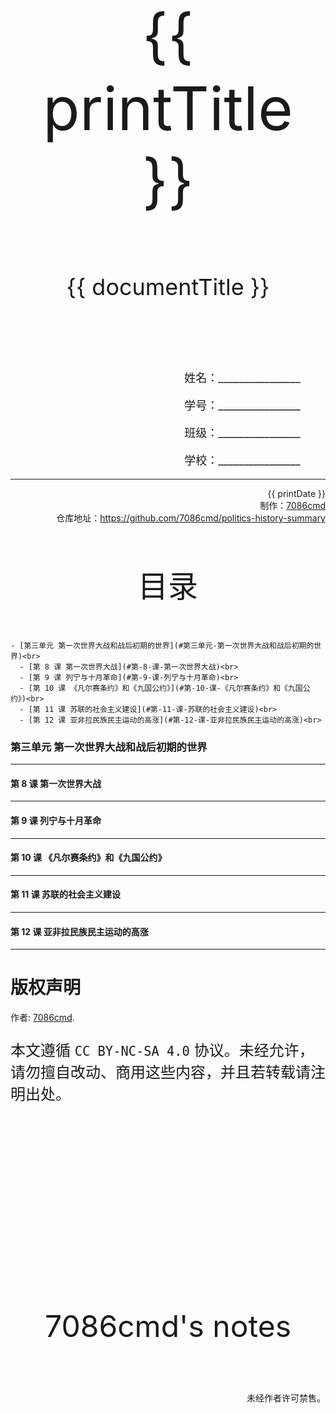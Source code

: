 
  <style>
  #title {
    padding-top: 40%;
    font-size: 96px;
  }

  #subtitle {
    font-size: 36px;
    padding-top: 18%;
  }

  #ending {
    padding-top: 60%;
    font-size: 48px;
    padding-bottom: 12%;
  }

  .center {
    text-align: center;
  }
  .right {
    text-align: right;
  }

  #inform {
    padding-right: 8%;
    font-size: 18px;
  }

  #allinform {
    padding-top: 18%;
  }

  .topic {
    padding-top: 12%;
    padding-bottom: 8%;
    font-size: 48px;
  }
</style>
<div class="center">
  <div id="title">{{ printTitle }}</div>
  <div id="subtitle" v-if="documentTitle !== printTitle">{{ documentTitle }}</div>
</div>
<div class="right" id="allinform">
  <p id="inform">姓名：________________</p>
  <p id="inform">学号：________________</p>
  <p id="inform">班级：________________</p>
  <p id="inform">学校：________________</p>

  <hr />
  <div>
    {{ printDate }}<br />
    制作：<a href="https://github.com/7086cmd/">7086cmd</a><br />
    仓库地址：<a href="https://github.com/7086cmd/politics-history-summary"
      >https://github.com/7086cmd/politics-history-summary</a
    >
  </div>
</div>


<div class="divider_top"></div>

<div class="divider_top"></div>

<div class="center">
  <div class="topic">目录</div>
</div>

    - [第三单元 第一次世界大战和战后初期的世界](#第三单元-第一次世界大战和战后初期的世界)<br>
      - [第 8 课 第一次世界大战](#第-8-课-第一次世界大战)<br>
      - [第 9 课 列宁与十月革命](#第-9-课-列宁与十月革命)<br>
      - [第 10 课 《凡尔赛条约》和《九国公约》](#第-10-课-《凡尔赛条约》和《九国公约》)<br>
      - [第 11 课 苏联的社会主义建设](#第-11-课-苏联的社会主义建设)<br>
      - [第 12 课 亚非拉民族民主运动的高涨](#第-12-课-亚非拉民族民主运动的高涨)<br>

<div class="divider_top"></div>


### 第三单元 第一次世界大战和战后初期的世界

---

#### 第 8 课 第一次世界大战

---

#### 第 9 课 列宁与十月革命

---

#### 第 10 课 《凡尔赛条约》和《九国公约》

---

#### 第 11 课 苏联的社会主义建设

---

#### 第 12 课 亚非拉民族民主运动的高涨

---

<div class="divider"></div>

<script setup>
import { ref } from "vue";

const printTitle = ref(decodeURI(new URL(location.href).pathname.split("/")[1])) ?? "政史地总资料";

const documentTitle = ref(decodeURI(new URL(location.href).pathname.split("/").filter(x => (x !== "" && x !== "print")).join(" | "))) ?? "政史地总资料";

const printDate = ref(`导出日期：${new Date().toLocaleDateString()} ${new Date().toLocaleTimeString()}`);

</script>

# 版权声明

作者: [7086cmd](https://github.com/7086cmd).<br>

<p style="font-size: 24px">
本文遵循 <code>CC BY-NC-SA 4.0</code> 协议。未经允许，请勿擅自改动、商用这些内容，并且若转载请注明出处。
</p>

<div class="center">
  <div id="ending">7086cmd's notes</div>
</div>

<div class="right">
  <p>未经作者许可禁售。</p>
</div>
